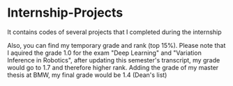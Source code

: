 # Internship-Projects
It contains codes of several projects that I completed during the internship

Also, you can find my temporary grade and rank (top 15%). 
Please note that I aquired the grade 1.0 for the exam "Deep Learning" and "Variation Inference in Robotics", 
after updating this semester's transcript, my grade would go to 1.7 and therefore higher rank. 
Adding the grade of my master thesis at BMW, my final grade would be 1.4 (Dean's list)
